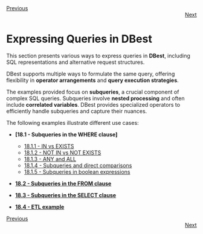 <div align="left">
    <a href="./17 - optimization-techniques.md">Previous</a>
</div>
<div align="right">
  <a href="./18.1 - IN-vs-EXISTS.md">Next</a>
</div>

# Expressing Queries in DBest  

This section presents various ways to express queries in **DBest**, including SQL representations and alternative request structures.  

DBest supports multiple ways to formulate the same query, offering flexibility in **operator arrangements** and **query execution strategies**.  

The examples provided focus on **subqueries**, a crucial component of complex SQL queries. Subqueries involve **nested processing** and often include **correlated variables**. DBest provides specialized operators to efficiently handle subqueries and capture their nuances.  

The following examples illustrate different use cases:  

- **[18.1 - Subqueries in the WHERE clause]**  
  - [18.1.1 - IN vs EXISTS](18.1%20-%20IN-vs-EXISTS.md)  
  - [18.1.2 - NOT IN vs NOT EXISTS](18.2%20-%20NOT-IN-vs-NOT-EXISTS.md)  
  - [18.1.3 - ANY and ALL](18.3%20-%20ANY-and-ALL.md)  
  - [18.1.4 - Subqueries and direct comparisons](18.4%20-%20Subqueries-and-direct-comparisons.md)  
  - [18.1.5 - Subqueries in boolean expressions](18.5%20-%20sub-queries-in-boolean-expressions.md)  

- **[18.2 - Subqueries in the FROM clause](18.6%20-%20subqueries-in-from-clause.md)**  
- **[18.3 - Subqueries in the SELECT clause](18.7%20-%20subqueries-in-select-clause.md)**  
- **[18.4 - ETL example](18.8%20-%20etl-example.md)**  

   
<div align="left">
    <a href="./17 - optimization-techniques.md">Previous</a>
</div>
<div align="right">
  <a href="./18.1 - IN-vs-EXISTS.md">Next</a>
</div>
